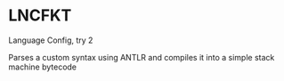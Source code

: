 # LNCFKT

Language Config, try 2

Parses a custom syntax using ANTLR and compiles it into a simple stack machine bytecode
